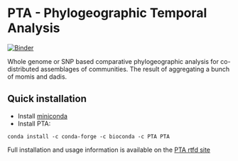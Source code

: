 # PTA - Phylogeographic Temporal Analysis
[![Binder](https://mybinder.org/badge_logo.svg)](https://mybinder.org/v2/gh/isaacovercast/PTA/master)


Whole genome or SNP based comparative phylogeographic analysis for co-distributed
assemblages of communities. The result of aggregating a bunch of momis and dadis.

## Quick installation
* Install [miniconda](https://conda.io/miniconda.html)
* Install PTA:
```
conda install -c conda-forge -c bioconda -c PTA PTA
```

Full installation and usage information is available on the [PTA rtfd site](https://pta.readthedocs.io)
